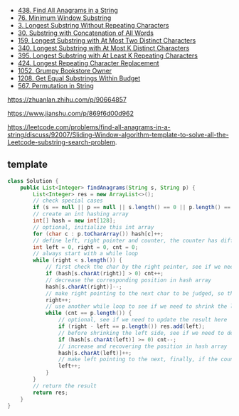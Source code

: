 <!-- GFM-TOC -->
* [438. Find All Anagrams in a String](https://github.com/yhx89757/CS-Notes/blob/master/notes/438.Find%20All%20Anagrams%20in%20a%20String.md)
* [76. Minimum Window Substring](https://github.com/yhx89757/CS-Notes/blob/master/notes/76.Minimum%20Window%20Substring.md)
* [3. Longest Substring Without Repeating Characters](https://github.com/yhx89757/CS-Notes/blob/master/notes/3.Longest%20Substring%20Without%20Repeating%20Characters.md)
* [30. Substring with Concatenation of All Words](https://github.com/yhx89757/CS-Notes/blob/master/notes/30.Substring%20with%20Concatenation%20of%20All%20Words.md)
* [159. Longest Substring with At Most Two Distinct Characters](https://github.com/yhx89757/CS-Notes/edit/master/notes/159.Longest%20Substring%20with%20At%20Most%20Two%20Distinct%20Characters.md)
* [340. Longest Substring with At Most K Distinct Characters](https://github.com/yhx89757/CS-Notes/edit/master/notes/340.Longest%20Substring%20with%20At%20Most%20K%20Distinct%20Characters.md)
* [395. Longest Substring with At Least K Repeating Characters](https://github.com/yhx89757/CS-Notes/blob/master/notes/395.Longest%20Substring%20with%20At%20Least%20K%20Repeating%20Characters.md)
* [424. Longest Repeating Character Replacement](https://github.com/yhx89757/CS-Notes/blob/master/notes/424.Longest%20Repeating%20Character%20Replacement.md)
* [1052. Grumpy Bookstore Owner](https://github.com/yhx89757/CS-Notes/blob/master/notes/1052.Grumpy%20Bookstore%20Owner.md)
* [1208. Get Equal Substrings Within Budget](https://github.com/yhx89757/CS-Notes/blob/master/notes/1208.Get%20Equal%20Substrings%20Within%20Budget.md)
* [567. Permutation in String](https://github.com/yhx89757/CS-Notes/blob/master/notes/567.Permutation%20in%20String.md)
<!-- GFM-TOC -->

https://zhuanlan.zhihu.com/p/90664857

https://www.jianshu.com/p/869f6d00d962

https://leetcode.com/problems/find-all-anagrams-in-a-string/discuss/92007/Sliding-Window-algorithm-template-to-solve-all-the-Leetcode-substring-search-problem.


## template
```java
class Solution {
    public List<Integer> findAnagrams(String s, String p) {
        List<Integer> res = new ArrayList<>();
        // check special cases
        if (s == null || p == null || s.length() == 0 || p.length() == 0) return res;
        // create an int hashing array
        int[] hash = new int[128];
        // optional, initialize this int array
        for (char c : p.toCharArray()) hash[c]++;
        // define left, right pointer and counter, the counter has different meaning in different questions
        int left = 0, right = 0, cnt = 0;
        // always start with a while loop
        while (right < s.length()) {
            // first check the char by the right pointer, see if we need to increase the counter
            if (hash[s.charAt(right)] > 0) cnt++;
            // decrease the corresponding position in hash array
            hash[s.charAt(right)]--;
            // make right pointing to the next char to be judged, so the window is [left, right) beyond this point
            right++;
            // use another while loop to see if we need to shrink the left side of the window by checking the counter
            while (cnt == p.length()) {
                // optional, see if we need to update the result here
                if (right - left == p.length()) res.add(left);
                // before shrinking the left side, see if we need to decrease the counter
                if (hash[s.charAt(left)] >= 0) cnt--;
                // increase and recovering the position in hash array
                hash[s.charAt(left)]++;
                // make left pointing to the next, finally, if the counter is back to normal, we will be pointing to the valid char
                left++;
            }
        }
        // return the result
        return res;
    }
}
```

